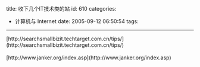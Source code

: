 title: 收下几个IT技术类的站
id: 610
categories:
  - 计算机与 Internet
date: 2005-09-12 06:50:54
tags:
---

<div id="msgcns!9697D6160EFEBC17!187" class="bvMsg"><div>[http://searchsmallbizit.techtarget.com.cn/tips/](http://searchsmallbizit.techtarget.com.cn/tips/)</div>
<div> </div>
<div>[http://www.janker.org/index.asp](http://www.janker.org/index.asp)</div></div>